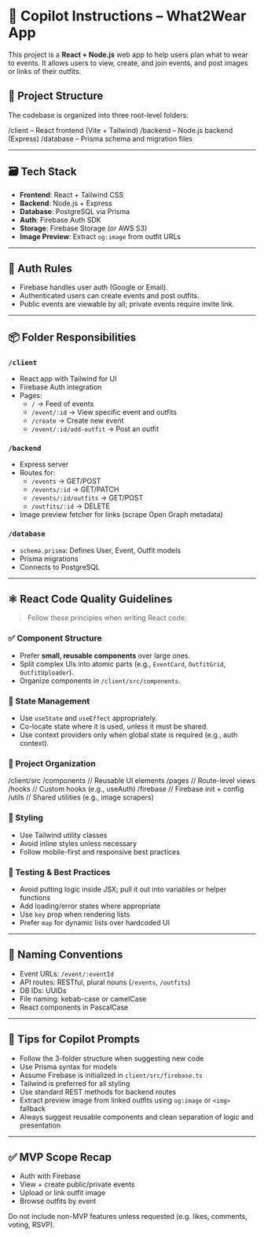 # 🤖 Copilot Instructions – What2Wear App

This project is a **React + Node.js** web app to help users plan what to wear to events. It allows users to view, create, and join events, and post images or links of their outfits.

## 🧱 Project Structure

The codebase is organized into three root-level folders:

/client – React frontend (Vite + Tailwind)
/backend – Node.js backend (Express)
/database – Prisma schema and migration files



---

## 🗃 Tech Stack

- **Frontend**: React + Tailwind CSS
- **Backend**: Node.js + Express
- **Database**: PostgreSQL via Prisma
- **Auth**: Firebase Auth SDK
- **Storage**: Firebase Storage (or AWS S3)
- **Image Preview**: Extract `og:image` from outfit URLs

---

## 🔐 Auth Rules

- Firebase handles user auth (Google or Email).
- Authenticated users can create events and post outfits.
- Public events are viewable by all; private events require invite link.

---

## 📦 Folder Responsibilities

### `/client`
- React app with Tailwind for UI
- Firebase Auth integration
- Pages:
  - `/` → Feed of events
  - `/event/:id` → View specific event and outfits
  - `/create` → Create new event
  - `/event/:id/add-outfit` → Post an outfit

### `/backend`
- Express server
- Routes for:
  - `/events` → GET/POST
  - `/events/:id` → GET/PATCH
  - `/events/:id/outfits` → GET/POST
  - `/outfits/:id` → DELETE
- Image preview fetcher for links (scrape Open Graph metadata)

### `/database`
- `schema.prisma`: Defines User, Event, Outfit models
- Prisma migrations
- Connects to PostgreSQL

---

## ⚛️ React Code Quality Guidelines

> Follow these principles when writing React code:

### ✅ Component Structure
- Prefer **small, reusable components** over large ones.
- Split complex UIs into atomic parts (e.g., `EventCard`, `OutfitGrid`, `OutfitUploader`).
- Organize components in `/client/src/components`.

### 🧠 State Management
- Use `useState` and `useEffect` appropriately.
- Co-locate state where it is used, unless it must be shared.
- Use context providers only when global state is required (e.g., auth context).

### 📂 Project Organization
/client/src
/components // Reusable UI elements
/pages // Route-level views
/hooks // Custom hooks (e.g., useAuth)
/firebase // Firebase init + config
/utils // Shared utilities (e.g., image scrapers)


### 🎨 Styling
- Use Tailwind utility classes
- Avoid inline styles unless necessary
- Follow mobile-first and responsive best practices

### 🧪 Testing & Best Practices
- Avoid putting logic inside JSX; pull it out into variables or helper functions
- Add loading/error states where appropriate
- Use `key` prop when rendering lists
- Prefer `map` for dynamic lists over hardcoded UI

---

## 🧵 Naming Conventions

- Event URLs: `/event/:eventId`
- API routes: RESTful, plural nouns (`/events`, `/outfits`)
- DB IDs: UUIDs
- File naming: kebab-case or camelCase
- React components in PascalCase

---

## 🧠 Tips for Copilot Prompts

- Follow the 3-folder structure when suggesting new code
- Use Prisma syntax for models
- Assume Firebase is initialized in `client/src/firebase.ts`
- Tailwind is preferred for all styling
- Use standard REST methods for backend routes
- Extract preview image from linked outfits using `og:image` or `<img>` fallback
- Always suggest reusable components and clean separation of logic and presentation

---

## ✅ MVP Scope Recap

- Auth with Firebase
- View + create public/private events
- Upload or link outfit image
- Browse outfits by event

Do not include non-MVP features unless requested (e.g. likes, comments, voting, RSVP).
